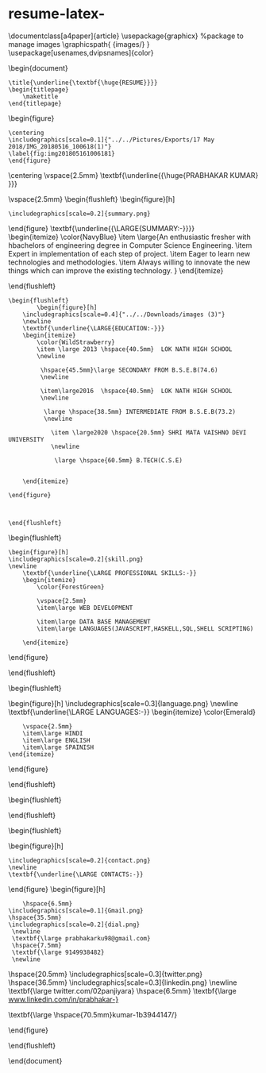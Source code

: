 # resume-latex-
\documentclass[a4paper]{article}
\usepackage{graphicx} %package to manage images
\graphicspath{ {images/} }
\usepackage[usenames,dvipsnames]{color}



\begin{document}
	
	\title{\underline{\textbf{\huge{RESUME}}}}
	\begin{titlepage}
		\maketitle
	\end{titlepage}

\begin{figure}
	
	\centering
	\includegraphics[scale=0.1]{"../../Pictures/Exports/17 May 2018/IMG_20180516_100618(1)"}
	\label{fig:img201805161006181}
	\end{figure}	
	
\centering
\vspace{2.5mm}
\textbf{\underline{{\huge{PRABHAKAR KUMAR} }}}


\vspace{2.5mm}
\begin{flushleft}
\begin{figure}[h]
	
	\includegraphics[scale=0.2]{summary.png}
\end{figure}
	\textbf{\underline{{\LARGE{SUMMARY:-}}}}   
	\begin{itemize}
		\color{NavyBlue}
		\item \large{An enthusiastic fresher with hbachelors of engineering degree in Computer Science Engineering.
			\item 	Expert in implementation of each step of project.
			\item 	Eager to learn new technologies and methodologies.	\item Always willing to innovate the new things which can improve the existing technology. }
	\end{itemize}
	
	
	
\end{flushleft}
	
	\begin{flushleft}
			\begin{figure}[h]
		\includegraphics[scale=0.4]{"../../Downloads/images (3)"}
		\newline
		\textbf{\underline{\LARGE{EDUCATION:-}}}
		\begin{itemize}
			\color{WildStrawberry}
			\item \large 2013 \hspace{40.5mm}  LOK NATH HIGH SCHOOL
			\newline
			
			 \hspace{45.5mm}\large SECONDARY FROM B.S.E.B(74.6)
			 \newline
			 
			 \item\large2016  \hspace{40.5mm}  LOK NATH HIGH SCHOOL
			 \newline
			 
			  \large \hspace{38.5mm} INTERMEDIATE FROM B.S.E.B(73.2)
			  \newline
			  
			  	\item \large2020 \hspace{20.5mm} SHRI MATA VAISHNO DEVI UNIVERSITY
			  	\newline
			  	
			  	 \large \hspace{60.5mm} B.TECH(C.S.E)
			  	
		
		\end{itemize}

	\end{figure}


		
	\end{flushleft}
\begin{flushleft}
	
	\begin{figure}[h]
	\includegraphics[scale=0.2]{skill.png}
	\newline
		\textbf{\underline{\LARGE PROFESSIONAL SKILLS:-}}
		\begin{itemize}
			\color{ForestGreen}
		
			\vspace{2.5mm}	
			\item\large WEB DEVELOPMENT
			
			\item\large DATA BASE MANAGEMENT
			\item\large LANGUAGES(JAVASCRIPT,HASKELL,SQL,SHELL SCRIPTING)
			
		\end{itemize}
	
\end{figure}
	
	

\end{flushleft}

\begin{flushleft}

\begin{figure}[h]
	\includegraphics[scale=0.3]{language.png}
	\newline
	\textbf{\underline{\LARGE LANGUAGES:-}}
	\begin{itemize}
		\color{Emerald}
		
		\vspace{2.5mm}
		\item\large HINDI
		\item\large ENGLISH
		\item\large SPAINISH
	\end{itemize}
\end{figure}




\end{flushleft}


\begin{flushleft}
	
\end{flushleft}

\begin{flushleft}
	
\begin{figure}[h]
	
	\includegraphics[scale=0.2]{contact.png}
	\newline
	\textbf{\underline{\LARGE CONTACTS:-}}

\end{figure}
\begin{figure}[h]
	
		\hspace{6.5mm}
	\includegraphics[scale=0.1]{Gmail.png}
	\hspace{35.5mm}
	\includegraphics[scale=0.2]{dial.png}
     \newline
     \textbf{\large prabhakarku98@gmail.com}
     \hspace{7.5mm}
     \textbf{\large 9149938482}
     \newline
   \hspace{20.5mm}
   \includegraphics[scale=0.3]{twitter.png}
   \hspace{36.5mm}
   \includegraphics[scale=0.3]{linkedin.png}
   \newline
   \textbf{\large twitter.com/02panjiyara}
 \hspace{6.5mm}
   \textbf{\large www.linkedin.com/in/prabhakar-}
   
   \textbf{\large \hspace{70.5mm}kumar-1b3944147/}
   
   
  \end{figure}


 	
\end{flushleft}


	
\end{document}
